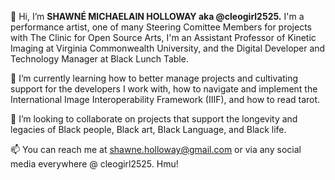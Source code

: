 👋 Hi, I’m **SHAWNÉ MICHAELAIN HOLLOWAY aka @cleogirl2525.** I'm a performance artist, one of many Steering Comittee Members for projects with The Clinic for Open Source Arts, I'm an Assistant Professor of Kinetic Imaging at Virginia Commonwealth University, and the Digital Developer and Technology Manager at Black Lunch Table. 

🌱 I’m currently learning how to better manage projects and cultivating support for the developers I work with, how to navigate and implement the International Image Interoperability Framework (IIIF), and how to read tarot.

💞️ I’m looking to collaborate on projects that support the longevity and legacies of Black people, Black art, Black Language, and Black life. 

📫 You can reach me at shawne.holloway@gmail.com or via any social media everywhere @ cleogirl2525. Hmu! 

<!---
cleogirl2525/cleogirl2525 is a ✨ special ✨ repository because its `README.md` (this file) appears on your GitHub profile.
You can click the Preview link to take a look at your changes.
--->
